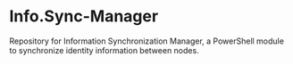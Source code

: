 # Info.Sync-Manager
Repository for Information Synchronization Manager, a PowerShell module to synchronize identity information between nodes.
